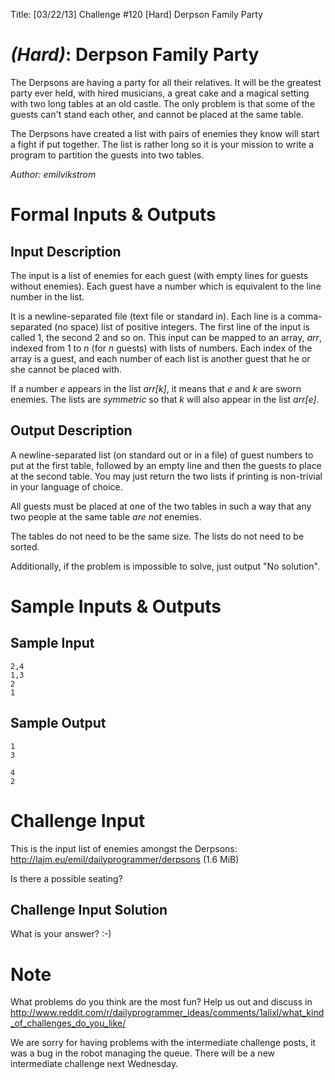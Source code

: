 Title: [03/22/13] Challenge #120 [Hard] Derpson Family Party


# [](#HardIcon) *(Hard)*: Derpson Family Party
The Derpsons are having a party for all their relatives. It will be
the greatest party ever held, with hired musicians, a great cake and a
magical setting with two long tables at an old castle. The only
problem is that some of the guests can't stand each other, and cannot
be placed at the same table.

The Derpsons have created a list with pairs of enemies they know will
start a fight if put together. The list is rather long so it is your
mission to write a program to partition the guests into two tables.

*Author: emilvikstrom*
# Formal Inputs & Outputs
## Input Description
The input is a list of enemies for each guest (with empty lines for
guests without enemies). Each guest have a number which is equivalent
to the line number in the list.

It is a newline-separated file (text file or standard in). Each line is a
comma-separated (no space) list of positive integers. The first
line of the input is called 1, the second 2 and so on. This input can
be mapped to an array, *arr*, indexed from 1 to *n* (for *n* guests)
with lists of numbers. Each index of the array is a guest, and each
number of each list is another guest that he or she cannot be placed with.

If a number *e* appears in the list *arr[k]*, it means that *e* and *k*
are sworn enemies. The lists are *symmetric* so that *k* will also
appear in the list *arr[e]*.
## Output Description
A newline-separated list (on standard out or in a file) of guest
numbers to put at the first table, followed by an empty line and then
the guests to place at the second table. You may just return
the two lists if printing is non-trivial in your language of choice.

All guests must be placed at one of the two tables in such a way that
any two people at the same table *are not* enemies.

The tables do not need to be the same size. The lists do not need to
be sorted.

Additionally, if the problem is impossible to solve, just output
"No solution".
# Sample Inputs & Outputs
## Sample Input
    2,4
    1,3
    2
    1
## Sample Output
    1
    3

    4
    2
# Challenge Input
This is the input list of enemies amongst the Derpsons:
http://lajm.eu/emil/dailyprogrammer/derpsons (1.6 MiB)

Is there a possible seating?
## Challenge Input Solution
What is your answer? :-)
# Note
What problems do you think are the most fun? Help us out and discuss in http://www.reddit.com/r/dailyprogrammer_ideas/comments/1alixl/what_kind_of_challenges_do_you_like/

We are sorry for having problems with the intermediate challenge posts, it was a bug in the robot managing the queue. There will be a new intermediate challenge next Wednesday.
				